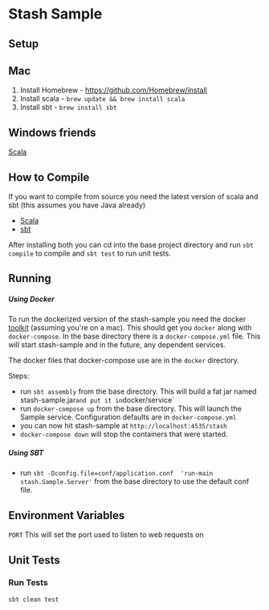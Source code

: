 Stash Sample
==================

Setup
-----
## Mac
  1. Install Homebrew - https://github.com/Homebrew/install
  2. Install scala - `brew update && brew install scala`
  3. Install sbt - `brew install sbt`

## Windows friends
[Scala](https://www.scala-lang.org/download/)

How to Compile
------------

If you want to compile from source you need the latest version of scala and sbt (this assumes you have Java already)

* [Scala](https://www.scala-lang.org/download/install.html)
* [sbt](http://www.scala-sbt.org/1.0/docs/Setup.html)

After installing both you can cd into the base project directory and run `sbt compile` to compile and `sbt test` to run unit tests.


Running
-------

##### Using Docker

To run the dockerized version of the stash-sample you need the docker [toolkit](https://www.docker.com/docker-mac) (assuming you're on a mac). This should get you `docker` along with `docker-compose`. In the base directory there is a `docker-compose.yml` file. This will start stash-sample and in the future, any dependent services.

The docker files that docker-compose use are in the `docker` directory.

Steps:

* run `sbt assembly` from the base directory. This will build a fat jar named stash-sample.jar` and put it in `docker/service`
* run `docker-compose up` from the base directory. This will launch the Sample service. Configuration defaults are in `docker-compose.yml`
* you can now hit stash-sample at `http://localhost:4535/stash`
* `docker-compose down` will stop the containers that were started.

##### Using SBT

* run `sbt -Dconfig.file=conf/application.conf  'run-main stash.Sample.Server'` from the base directory to use the default conf file.


Environment Variables
---------------------

`PORT`
This will set the port used to listen to web requests on


Unit Tests
----------

### Run Tests
```
sbt clean test
```


